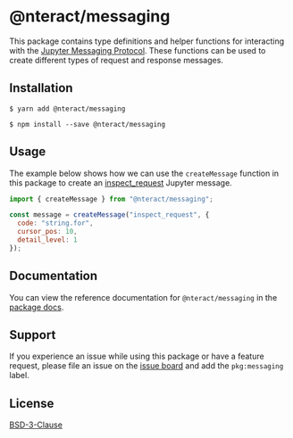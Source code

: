 # @nteract/messaging

This package contains type definitions and helper functions for interacting with the [Jupyter Messaging Protocol](https://jupyter-client.readthedocs.io/en/stable/messaging.html). These functions can be used to create different types of request and response messages.

## Installation

```
$ yarn add @nteract/messaging
```

```
$ npm install --save @nteract/messaging
```

## Usage

The example below shows how we can use the `createMessage` function in this package to create an [inspect_request](https://jupyter-client.readthedocs.io/en/stable/messaging.html#introspection) Jupyter message.

```javascript
import { createMessage } from "@nteract/messaging";

const message = createMessage("inspect_request", {
  code: "string.for",
  cursor_pos: 10,
  detail_level: 1
});
```

## Documentation

You can view the reference documentation for `@nteract/messaging` in the [package docs](https://packages.nteract.io/modules/messaging.html).

## Support

If you experience an issue while using this package or have a feature request, please file an issue on the [issue board](https://github.com/nteract/nteract/issues/new/choose) and add the `pkg:messaging` label.

## License

[BSD-3-Clause](https://choosealicense.com/licenses/bsd-3-clause/)
